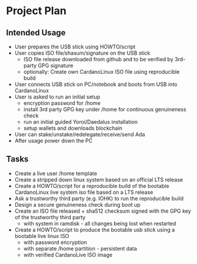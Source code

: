# Project Plan

## Intended Usage

* User prepares the USB stick using HOWTO/script
* User copies ISO file/shasum/signature on the USB stick
  * ISO file release downloaded from github and to be verified by 3rd-party GPG signature
  * optionally: Create own CardanoLinux ISO file using reproducible build
* User connects USB stick on PC/notebook and boots from USB into CardanoLinux
* User is asked to run an initial setup
  * encryption password for /home
  * install 3rd party GPG key under /home for continuous genuineness check
  * run an initial guided Yoroi/Daedalus installation
  * setup wallets and downloads blockchain
* User can stake/unstake/redelegate/receive/send Ada
* After usage power down the PC

## Tasks

* Create a live user /home template
* Create a stripped down linux system based on an official LTS release
* Create a HOWTO/script for a reproducible build of the bootable CardanoLinux live system iso file based on a LTS release
* Ask a trustworthy third party (e.g. IOHK) to run the reproducible build
* Design a secure genuineness check during boot up
* Create an ISO file released + sha512 checksum signed with the GPG key of the trustworthy third party
  * with system in ramdisk - all changes being lost when restarted
* Create a HOWTO/script to produce the bootable usb stick using a bootable live linux ISO
  * with password encryption
  * with separate /home partition - persistent data
  * with verified CardanoLive ISO image

